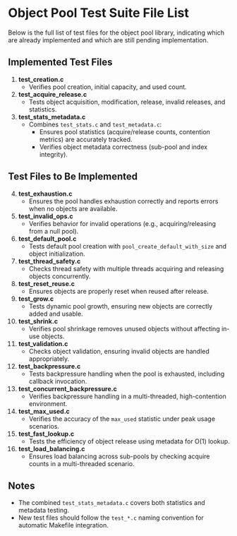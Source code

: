 # Object Pool Test Suite File List

Below is the full list of test files for the object pool library, indicating which are already implemented and which are still pending implementation.

## Implemented Test Files
1. **test_creation.c**
   - Verifies pool creation, initial capacity, and used count.
2. **test_acquire_release.c**
   - Tests object acquisition, modification, release, invalid releases, and statistics.
3. **test_stats_metadata.c**
   - Combines `test_stats.c` and `test_metadata.c`:
     - Ensures pool statistics (acquire/release counts, contention metrics) are accurately tracked.
     - Verifies object metadata correctness (sub-pool and index integrity).

## Test Files to Be Implemented
4. **test_exhaustion.c**
   - Ensures the pool handles exhaustion correctly and reports errors when no objects are available.
5. **test_invalid_ops.c**
   - Verifies behavior for invalid operations (e.g., acquiring/releasing from a null pool).
6. **test_default_pool.c**
   - Tests default pool creation with `pool_create_default_with_size` and object initialization.
7. **test_thread_safety.c**
   - Checks thread safety with multiple threads acquiring and releasing objects concurrently.
8. **test_reset_reuse.c**
   - Ensures objects are properly reset when reused after release.
9. **test_grow.c**
   - Tests dynamic pool growth, ensuring new objects are correctly added and usable.
10. **test_shrink.c**
    - Verifies pool shrinkage removes unused objects without affecting in-use objects.
11. **test_validation.c**
    - Checks object validation, ensuring invalid objects are handled appropriately.
12. **test_backpressure.c**
    - Tests backpressure handling when the pool is exhausted, including callback invocation.
13. **test_concurrent_backpressure.c**
    - Verifies backpressure handling in a multi-threaded, high-contention environment.
14. **test_max_used.c**
    - Verifies the accuracy of the `max_used` statistic under peak usage scenarios.
15. **test_fast_lookup.c**
    - Tests the efficiency of object release using metadata for O(1) lookup.
16. **test_load_balancing.c**
    - Ensures load balancing across sub-pools by checking acquire counts in a multi-threaded scenario.

## Notes
- The combined `test_stats_metadata.c` covers both statistics and metadata testing.
- New test files should follow the `test_*.c` naming convention for automatic Makefile integration.